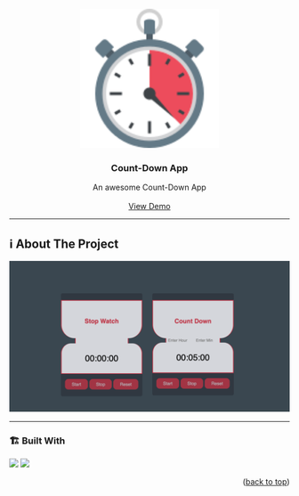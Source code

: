  



 
 
 
<!-- PROJECT LOGO -->
<br />
<div align="center">
   
  <a href="">
    <img src="./stopwatch.svg" alt="Logo" width="250"   >
  </a>

  <h3 align="center">Count-Down App</h3>

  <p align="center">
    An awesome Count-Down App 
    <br />
    <br />
    <a href="https://updown-count.netlify.app/">View Demo</a>
    </p>
</div>







---

<!-- ABOUT THE PROJECT -->
<a name="about-the-project"></a>
## ℹ️ About The Project

[![countdown-app](./project.png)](https://stockapp-fullstack-render.onrender.com/) 




---

<a name="built-with"></a>
### 🏗️ Built With 
 
<!-- https://dev.to/envoy_/150-badges-for-github-pnk  search skills-->

 <img src="https://img.shields.io/badge/HTML-239120?style=for-the-badge&logo=html5&logoColor=white">
 <img src="https://img.shields.io/badge/CSS-239120?&style=for-the-badge&logo=css3&logoColor=white&color=red"> 


 
<p align="right">(<a href="#readme-top">back to top</a>)</p>


